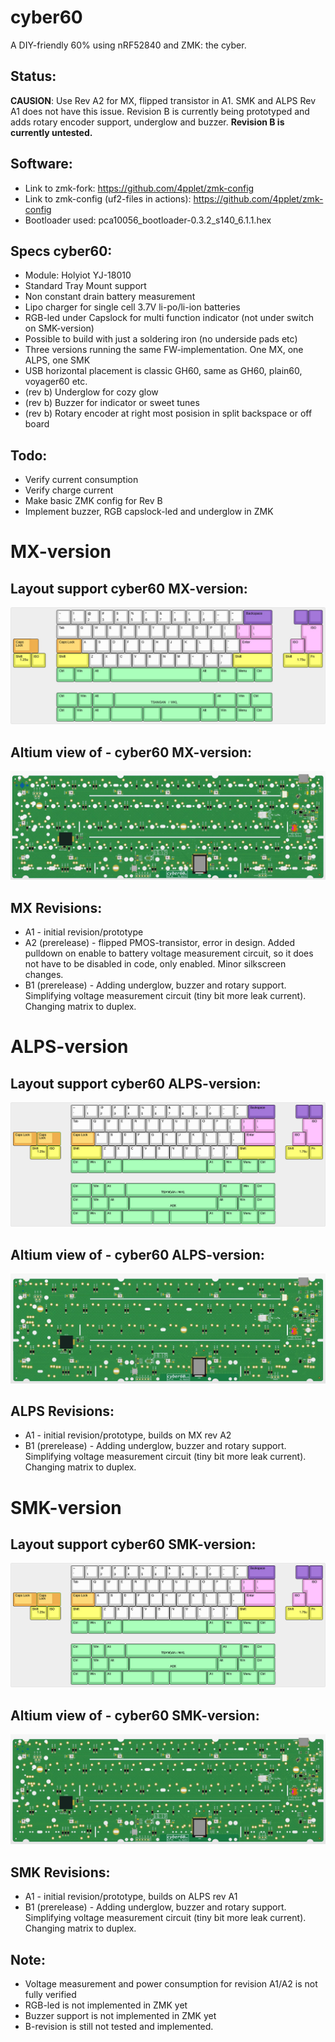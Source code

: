 
# cyber60

A DIY-friendly 60% using nRF52840 and ZMK: the cyber.

## Status:
**CAUSION**: Use Rev A2 for MX, flipped transistor in A1. SMK and ALPS Rev A1 does not have this issue. Revision B is currently being prototyped and adds rotary encoder support, underglow and buzzer. **Revision B is currently untested.**

## Software:
- Link to zmk-fork: https://github.com/4pplet/zmk-config
- Link to zmk-config (uf2-files in actions): https://github.com/4pplet/zmk-config
- Bootloader used: pca10056_bootloader-0.3.2_s140_6.1.1.hex

## Specs cyber60:
- Module: Holyiot YJ-18010
- Standard Tray Mount support
- Non constant drain battery measurement
- Lipo charger for single cell 3.7V li-po/li-ion batteries
- RGB-led under Capslock for multi function indicator (not under switch on SMK-version)
- Possible to build with just a soldering iron (no underside pads etc)
- Three versions running the same FW-implementation. One MX, one ALPS, one SMK
- USB horizontal placement is classic GH60, same as GH60, plain60, voyager60 etc.
- (rev b) Underglow for cozy glow
- (rev b) Buzzer for indicator or sweet tunes
- (rev b) Rotary encoder at right most posision in split backspace or off board

## Todo:
- Verify current consumption
- Verify charge current
- Make basic ZMK config for Rev B
- Implement buzzer, RGB capslock-led and underglow in ZMK

# MX-version
## Layout support cyber60 MX-version:
![alt text](./readme-images/layout_support_cyber60-mx_Rev_A2.jpg "Layout support")

## Altium view of - cyber60 MX-version:
![alt text](./readme-images/cyber60-mx_Rev_B1.jpg "PCB View - Rev B")

## MX Revisions:
- A1 - initial revision/prototype
- A2 (prerelease) - flipped PMOS-transistor, error in design. Added pulldown on enable to battery voltage measurement circuit, so it does not have to be disabled in code, only enabled. Minor silkscreen changes.
- B1 (prerelease) - Adding underglow, buzzer and rotary support. Simplifying voltage measurement circuit (tiny bit more leak current). Changing matrix to duplex.

# ALPS-version
## Layout support cyber60 ALPS-version:
![alt text](./readme-images/layout_support_cyber60-alps_Rev_A1.jpg "Layout support")

## Altium view of - cyber60 ALPS-version:
![alt text](./readme-images/cyber60-alps_Rev_B1.jpg "PCB View - Rev B")

## ALPS Revisions:
- A1 - initial revision/prototype, builds on MX rev A2
- B1 (prerelease) - Adding underglow, buzzer and rotary support. Simplifying voltage measurement circuit (tiny bit more leak current). Changing matrix to duplex.

# SMK-version
## Layout support cyber60 SMK-version:
![alt text](./readme-images/layout_support_cyber60-smk_Rev_A1.jpg "Layout support")

## Altium view of - cyber60 SMK-version:
![alt text](./readme-images/cyber60-smk_Rev_B1.jpg "PCB View - Rev B")

## SMK Revisions:
- A1 - initial revision/prototype, builds on ALPS rev A1
- B1 (prerelease) - Adding underglow, buzzer and rotary support. Simplifying voltage measurement circuit (tiny bit more leak current). Changing matrix to duplex.

## Note:
- Voltage measurement and power consumption for revision A1/A2 is not fully verified
- RGB-led is not implemented in ZMK yet
- Buzzer support is not implemented in ZMK yet
- B-revision is still not tested and implemented.
